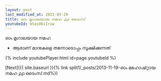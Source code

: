 ```yaml
---
layout: post
last_modified_at: 2021-03-29
title: ഓം മൃഗാലയായ നമഹ ൧൧ ടൈംസ്
youtubeId: bVas0biIruw
---
```

 
 
 ഓം മൃഗാലയായ നമഹ 
 
 -  ആരാണ് മാനുകളെ തന്നോടൊപ്പം സൂക്ഷിക്കുന്നത് 
 
  
 
  
 
 
 
 
 
 


{% include youtubePlayer.html id=page.youtubeId %}
 
[Next]({{ site.baseurl }}{% link  split1/_posts/2013-11-19-ഓം മഹോഷ്റ്റായ നമഹ ൧൧ ടൈംസ്.md%})
 
